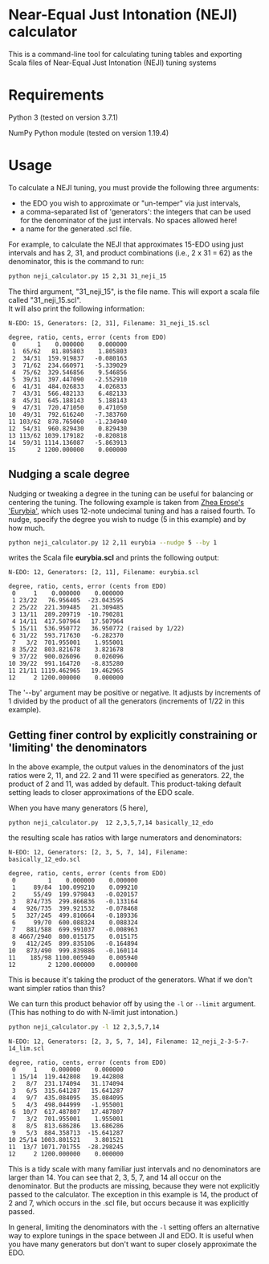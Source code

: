 # Near-Equal Just Intonation (NEJI) calculator
This is a command-line tool for calculating tuning tables and exporting Scala files of Near-Equal Just Intonation (NEJI) tuning systems

# Requirements
Python 3 (tested on version 3.7.1)

NumPy Python module (tested on version 1.19.4)

# Usage

To calculate a NEJI tuning, you must provide the following three arguments:

* the EDO you wish to approximate or "un-temper" via just intervals,
* a comma-separated list of 'generators':  the integers that can be used for the denominator of the just intervals.  No spaces allowed here!
* a name for the generated .scl file.

For example, to calculate the NEJI that approximates 15-EDO using just intervals and has 2, 31, and product combinations (i.e., 2 x 31 = 62) as the denominator, this is the command to run:

```bash
python neji_calculator.py 15 2,31 31_neji_15
```
The third argument, "31_neji_15", is the file name.  This will export a scala file called "31_neji_15.scl".  
It will also print the following information:
```
N-EDO: 15, Generators: [2, 31], Filename: 31_neji_15.scl

degree, ratio, cents, error (cents from EDO)
 0      1    0.000000    0.000000
 1  65/62   81.805803    1.805803
 2  34/31  159.919837   -0.080163
 3  71/62  234.660971   -5.339029
 4  75/62  329.546856    9.546856
 5  39/31  397.447090   -2.552910
 6  41/31  484.026833    4.026833
 7  43/31  566.482133    6.482133
 8  45/31  645.188143    5.188143
 9  47/31  720.471050    0.471050
10  49/31  792.616240   -7.383760
11 103/62  878.765060   -1.234940
12  54/31  960.829430    0.829430
13 113/62 1039.179182   -0.820818
14  59/31 1114.136087   -5.863913
15      2 1200.000000    0.000000
```
## Nudging a scale degree

Nudging or tweaking a degree in the tuning can be useful for balancing or centering the tuning.  The following example is taken from [Zhea Erose's 'Eurybia'](https://www.youtube.com/watch?v=ubPwKxcp87g),  which uses 12-note undecimal tuning and has a raised fourth.  To nudge, specify the degree you wish to nudge (5 in this example) and by how much.  

```bash
python neji_calculator.py 12 2,11 eurybia --nudge 5 --by 1
```

writes the Scala file **eurybia.scl** and prints the following output:

```
N-EDO: 12, Generators: [2, 11], Filename: eurybia.scl

degree, ratio, cents, error (cents from EDO)
 0     1    0.000000    0.000000
 1 23/22   76.956405  -23.043595
 2 25/22  221.309485   21.309485
 3 13/11  289.209719  -10.790281
 4 14/11  417.507964   17.507964
 5 15/11  536.950772   36.950772 (raised by 1/22)
 6 31/22  593.717630   -6.282370
 7   3/2  701.955001    1.955001
 8 35/22  803.821678    3.821678
 9 37/22  900.026096    0.026096
10 39/22  991.164720   -8.835280
11 21/11 1119.462965   19.462965
12     2 1200.000000    0.000000
```
The '--by' argument may be positive or negative.  It adjusts by increments of 1 divided by the product of all the generators (increments of 1/22 in this example).


## Getting finer control by explicitly constraining or 'limiting' the denominators

In the above example, the output values in the denominators of the just ratios were 2, 11, and 22.  2 and 11 were specified as generators.  22, the product of 2 and 11, was added by default.  This product-taking default setting leads to closer approximations of the EDO scale.  

When you have many generators (5 here), 

```
python neji_calculator.py  12 2,3,5,7,14 basically_12_edo
```
the resulting scale has ratios with large numerators and denominators:

```
N-EDO: 12, Generators: [2, 3, 5, 7, 14], Filename: basically_12_edo.scl

degree, ratio, cents, error (cents from EDO)
 0         1    0.000000    0.000000
 1     89/84  100.099210    0.099210
 2     55/49  199.979843   -0.020157
 3   874/735  299.866836   -0.133164
 4   926/735  399.921532   -0.078468
 5   327/245  499.810664   -0.189336
 6     99/70  600.088324    0.088324
 7   881/588  699.991037   -0.008963
 8 4667/2940  800.015175    0.015175
 9   412/245  899.835106   -0.164894
10   873/490  999.839886   -0.160114
11    185/98 1100.005940    0.005940
12         2 1200.000000    0.000000
```

This is because it's taking the product of the generators.
What if we don't want simpler ratios than this?  

We can turn this product behavior off by using the `-l` or `--limit` argument. (This has nothing to do with N-limit just intonation.)   

```bash
python neji_calculator.py -l 12 2,3,5,7,14 
```

```
N-EDO: 12, Generators: [2, 3, 5, 7, 14], Filename: 12_neji_2-3-5-7-14_lim.scl

degree, ratio, cents, error (cents from EDO)
 0     1    0.000000    0.000000
 1 15/14  119.442808   19.442808
 2   8/7  231.174094   31.174094
 3   6/5  315.641287   15.641287
 4   9/7  435.084095   35.084095
 5   4/3  498.044999   -1.955001
 6  10/7  617.487807   17.487807
 7   3/2  701.955001    1.955001
 8   8/5  813.686286   13.686286
 9   5/3  884.358713  -15.641287
10 25/14 1003.801521    3.801521
11  13/7 1071.701755  -28.298245
12     2 1200.000000    0.000000
```
This is a tidy scale with many familiar just intervals and no denominators are larger than 14.
You can see that 2, 3, 5, 7, and 14 all occur on the denominator.  But the products are missing, because they were not explicitly passed to the calculator.    The exception in this example is 14, the product of 2 and 7, which occurs in the .scl file, but occurs because it was explicitly passed.

In general, limiting the denominators with the `-l` setting offers an alternative way to explore tunings in the space between JI and EDO.  It is useful when you have many generators but don't want to super closely approximate the EDO.
